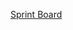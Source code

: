 [Sprint Board](https://docs.google.com/spreadsheets/d/1LHKlAY19TTtaRDo1pH7x42fGy9we2zPEq4wAiwqmTT0/edit?usp=sharing)
